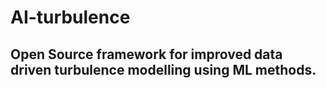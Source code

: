 # AI-turbulence
## Open Source framework for improved data driven turbulence modelling using ML methods.
